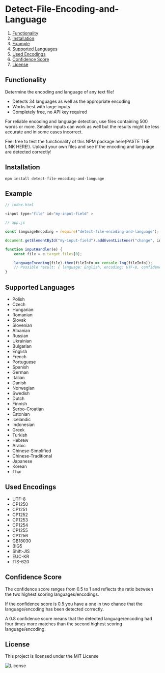 # Detect-File-Encoding-and-Language
1. [Functionality](#functionality)
2. [Installation](#installation)
3. [Example](#example)
4. [Supported Languages](#supported-languages)
5. [Used Encodings](#used-encodings)
6. [Confidence Score](#confidence-score)
7. [License](#license)

## Functionality
Determine the encoding and language of any text file!

* Detects 34 languages as well as the appropriate encoding
* Works best with large inputs
* Completely free, no API key required

For reliable encoding and language detection, use files containing 500 words or more. Smaller inputs can work as well but the results might be less accurate and in some cases incorrect. 

Feel free to test the functionality of this NPM package here(PASTE THE LINK HERE!). Upload your own files and see if the encoding and language are detected correctly!

## Installation

```
npm install detect-file-encoding-and-language
```

## Example

```js
// index.html

<input type="file" id="my-input-field" >

```

```js
// app.js

const languageEncoding = require("detect-file-encoding-and-language");

document.getElementById("my-input-field").addEventListener("change", inputHandler);

function inputHandler(e) {
    const file = e.target.files[0];

    languageEncoding(file).then(fileInfo => console.log(fileInfo));
    // Possible result: { language: English, encoding: UTF-8, confidence: 0.99}
}

```

## Supported Languages

* Polish
* Czech
* Hungarian
* Romanian
* Slovak
* Slovenian
* Albanian
* Russian
* Ukrainian
* Bulgarian
* English
* French
* Portuguese
* Spanish
* German
* Italian
* Danish
* Norwegian
* Swedish
* Dutch
* Finnish
* Serbo-Croatian
* Estonian
* Icelandic
* Indonesian
* Greek
* Turkish
* Hebrew
* Arabic
* Chinese-Simplified
* Chinese-Traditional
* Japanese
* Korean
* Thai


## Used Encodings

* UTF-8
* CP1250
* CP1251
* CP1252
* CP1253
* CP1254
* CP1255
* CP1256
* GB18030
* BIG5
* Shift-JIS
* EUC-KR
* TIS-620


## Confidence Score

The confidence score ranges from 0.5 to 1 and reflects the ratio between the two highest scoring languages/encodings. 

If the confidence score is 0.5 you have a one in two chance that the language/encoding has been detected correctly. 

A 0.8 confidence score means that the detected language/encoding had four times more matches than the second highest scoring language/encoding. 


## License

This project is licensed under the MIT License

![License](https://img.shields.io/badge/License-MIT-yellowgreen)